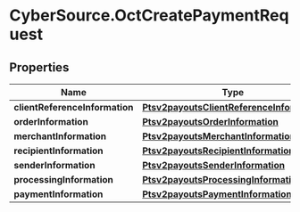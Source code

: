 # CyberSource.OctCreatePaymentRequest

## Properties
Name | Type | Description | Notes
------------ | ------------- | ------------- | -------------
**clientReferenceInformation** | [**Ptsv2payoutsClientReferenceInformation**](Ptsv2payoutsClientReferenceInformation.md) |  | [optional] 
**orderInformation** | [**Ptsv2payoutsOrderInformation**](Ptsv2payoutsOrderInformation.md) |  | [optional] 
**merchantInformation** | [**Ptsv2payoutsMerchantInformation**](Ptsv2payoutsMerchantInformation.md) |  | [optional] 
**recipientInformation** | [**Ptsv2payoutsRecipientInformation**](Ptsv2payoutsRecipientInformation.md) |  | [optional] 
**senderInformation** | [**Ptsv2payoutsSenderInformation**](Ptsv2payoutsSenderInformation.md) |  | [optional] 
**processingInformation** | [**Ptsv2payoutsProcessingInformation**](Ptsv2payoutsProcessingInformation.md) |  | [optional] 
**paymentInformation** | [**Ptsv2payoutsPaymentInformation**](Ptsv2payoutsPaymentInformation.md) |  | [optional] 


